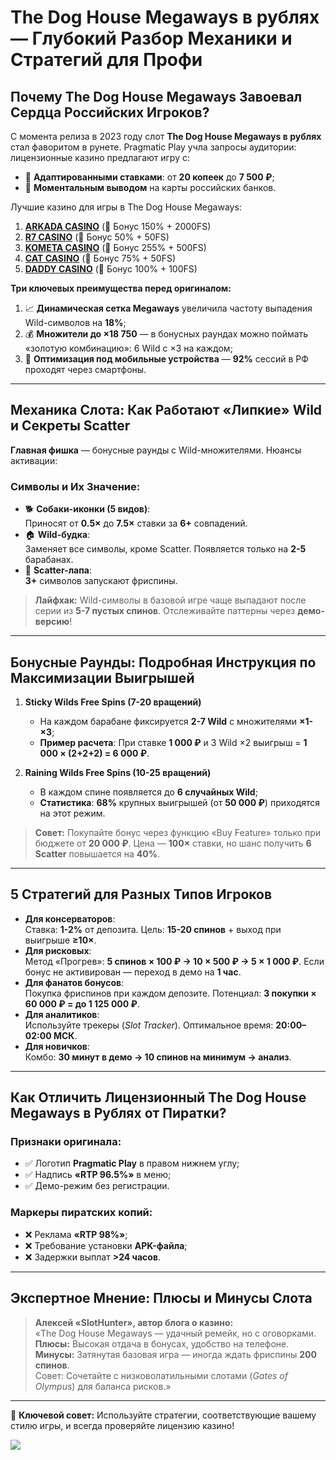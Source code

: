 # The Dog House Megaways в рублях — Глубокий Разбор Механики и Стратегий для Профи

## Почему The Dog House Megaways Завоевал Сердца Российских Игроков?
С момента релиза в 2023 году слот **The Dog House Megaways в рублях** стал фаворитом в рунете. Pragmatic Play учла запросы аудитории: лицензионные казино предлагают игру с:
- 🎰 **Адаптированными ставками**: от **20 копеек** до **7 500 ₽**;
- 💸 **Моментальным выводом** на карты российских банков.

Лучшие казино для игры в The Dog House Megaways:

1. **[ARKADA CASINO](https://clck.ru/3Hr27o "ARKADA CASINO")** (🎁 Бонус 150% + 2000FS)
2. **[R7 CASINO](https://clck.ru/3HsT58 "R7 CASINO")** (🎁 Бонус 50% + 50FS)
3. **[KOMETA CASINO](https://clck.ru/3JHf2X "KOMETA CASINO")** (🎁 Бонус 255% + 500FS)
4. **[CAT CASINO](https://clck.ru/3HsTGi "CAT CASINO")** (🎁 Бонус 75% + 50FS)
5. **[DADDY CASINO](https://clck.ru/3HsTSj "DADDY CASINO")** (🎁 Бонус 100% + 100FS)

**Три ключевых преимущества перед оригиналом:**
1. 📈 **Динамическая сетка Megaways** увеличила частоту выпадения Wild-символов на **18%**;
2. 💰 **Множители до ×18 750** — в бонусных раундах можно поймать «золотую комбинацию»: 6 Wild с ×3 на каждом;
3. 📱 **Оптимизация под мобильные устройства** — **92%** сессий в РФ проходят через смартфоны.

---

## Механика Слота: Как Работают «Липкие» Wild и Секреты Scatter
**Главная фишка** — бонусные раунды с Wild-множителями. Нюансы активации:

### Символы и Их Значение:
- 🐕 **Собаки-иконки (5 видов)**:  
  Приносят от **0.5×** до **7.5×** ставки за **6+** совпадений.
- 🏠 **Wild-будка**:  
  Заменяет все символы, кроме Scatter. Появляется только на **2-5** барабанах.
- 🦴 **Scatter-лапа**:  
  **3+** символов запускают фриспины.

> **Лайфхак:** Wild-символы в базовой игре чаще выпадают после серии из **5-7 пустых спинов**. Отслеживайте паттерны через **демо-версию**!

---

## Бонусные Раунды: Подробная Инструкция по Максимизации Выигрышей
1. **Sticky Wilds Free Spins (7-20 вращений)**  
   - На каждом барабане фиксируется **2-7 Wild** с множителями **×1-×3**;  
   - **Пример расчета**: При ставке **1 000 ₽** и 3 Wild ×2 выигрыш = **1 000 × (2+2+2) = 6 000 ₽**.

2. **Raining Wilds Free Spins (10-25 вращений)**  
   - В каждом спине появляется до **6 случайных Wild**;  
   - **Статистика**: **68%** крупных выигрышей (от **50 000 ₽**) приходятся на этот режим.

> **Совет:** Покупайте бонус через функцию «Buy Feature» только при бюджете от **20 000 ₽**. Цена — **100×** ставки, но шанс получить **6 Scatter** повышается на **40%**.

---

## 5 Стратегий для Разных Типов Игроков
- **Для консерваторов**:  
  Ставка: **1-2%** от депозита. Цель: **15-20 спинов** + выход при выигрыше **≥10×**.
- **Для рисковых**:  
  Метод «Прогрев»: **5 спинов × 100 ₽ → 10 × 500 ₽ → 5 × 1 000 ₽**. Если бонус не активирован — переход в демо на **1 час**.
- **Для фанатов бонусов**:  
  Покупка фриспинов при каждом депозите. Потенциал: **3 покупки × 60 000 ₽ = до 1 125 000 ₽**.
- **Для аналитиков**:  
  Используйте трекеры (*Slot Tracker*). Оптимальное время: **20:00–02:00 МСК**.
- **Для новичков**:  
  Комбо: **30 минут в демо → 10 спинов на минимум → анализ**.

---

## Как Отличить Лицензионный The Dog House Megaways в Рублях от Пиратки?
### Признаки оригинала:
- ✅ Логотип **Pragmatic Play** в правом нижнем углу;
- ✅ Надпись **«RTP 96.5%»** в меню;
- ✅ Демо-режим без регистрации.

### Маркеры пиратских копий:
- ❌ Реклама **«RTP 98%»**;
- ❌ Требование установки **APK-файла**;
- ❌ Задержки выплат **>24 часов**.

---

## Экспертное Мнение: Плюсы и Минусы Слота
> **Алексей «SlotHunter», автор блога о казино:**  
> «The Dog House Megaways — удачный ремейк, но с оговорками.  
> **Плюсы:** Высокая отдача в бонусах, удобство на телефоне.  
> **Минусы:** Затянутая базовая игра — иногда ждать фриспины **200 спинов**.  
> Совет: Сочетайте с низковолатильными слотами (*Gates of Olympus*) для баланса рисков.»

---

🎯 **Ключевой совет:** Используйте стратегии, соответствующие вашему стилю игры, и всегда проверяйте лицензию казино!  

[![](https://i.ibb.co/TBp9FcZQ/Dog-House-1000x800.jpg)](https://clck.ru/3Hr27o)
